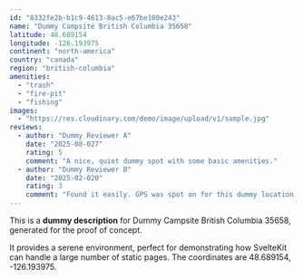 ```yaml
---
id: "8332fe2b-b1c9-4613-8ac5-e67be100e243"
name: "Dummy Campsite British Columbia 35658"
latitude: 48.689154
longitude: -126.193975
continent: "north-america"
country: "canada"
region: "british-columbia"
amenities:
  - "trash"
  - "fire-pit"
  - "fishing"
images:
  - "https://res.cloudinary.com/demo/image/upload/v1/sample.jpg"
reviews:
  - author: "Dummy Reviewer A"
    date: "2025-08-027"
    rating: 5
    comment: "A nice, quiet dummy spot with some basic amenities."
  - author: "Dummy Reviewer B"
    date: "2025-02-020"
    rating: 3
    comment: "Found it easily. GPS was spot on for this dummy location."
---
```


This is a **dummy description** for Dummy Campsite British Columbia 35658, generated for the proof of concept.

It provides a serene environment, perfect for demonstrating how SvelteKit can handle a large number of static pages. The coordinates are 48.689154, -126.193975.
